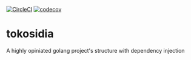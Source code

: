 [![CircleCI](https://circleci.com/gh/risoll/tokosidia.svg?style=svg)](https://circleci.com/gh/risoll/tokosidia)
[![codecov](https://codecov.io/gh/risoll/tokosidia/branch/master/graph/badge.svg)](https://codecov.io/gh/risoll/tokosidia)
# tokosidia
A highly opiniated golang project's structure with dependency injection